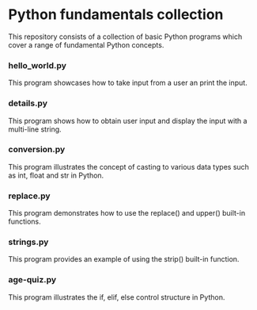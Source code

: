 # Python fundamentals collection

This repository consists of a collection of basic Python programs which cover a range of fundamental Python concepts. 

### hello_world.py
This program showcases how to take input from a user an print the input.

### details.py
This program shows how to obtain user input and display the input with a multi-line string.

### conversion.py
This program illustrates the concept of casting to various data types such as int, float and str in Python.

### replace.py
This program demonstrates how to use the replace() and upper() built-in functions.

### strings.py
This program provides an example of using the strip() built-in function.

### age-quiz.py
This program illustrates the if, elif, else control structure in Python.
